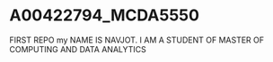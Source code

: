 # A00422794_MCDA5550
FIRST REPO
my NAME IS NAVJOT. I AM A STUDENT OF MASTER OF COMPUTING AND DATA ANALYTICS
